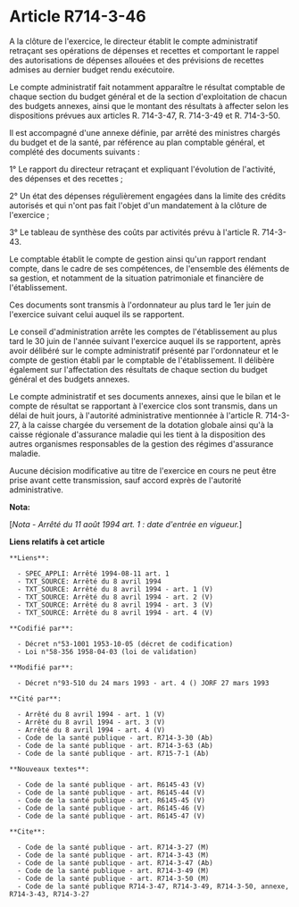 # Article R714-3-46

A la clôture de l'exercice, le directeur établit le compte administratif retraçant ses opérations de dépenses et recettes et
comportant le rappel des autorisations de dépenses allouées et des prévisions de recettes admises au dernier budget rendu
exécutoire.

Le compte administratif fait notamment apparaître le résultat comptable de chaque section du budget général et de la section
d'exploitation de chacun des budgets annexes, ainsi que le montant des résultats à affecter selon les dispositions prévues
aux articles R. 714-3-47, R. 714-3-49 et R. 714-3-50.

Il est accompagné d'une annexe définie, par arrêté des ministres chargés du budget et de la santé, par référence au plan
comptable général, et complété des documents suivants :

1° Le rapport du directeur retraçant et expliquant l'évolution de l'activité, des dépenses et des recettes ;

2° Un état des dépenses régulièrement engagées dans la limite des crédits autorisés et qui n'ont pas fait l'objet d'un
mandatement à la clôture de l'exercice ;

3° Le tableau de synthèse des coûts par activités prévu à l'article R. 714-3-43.

Le comptable établit le compte de gestion ainsi qu'un rapport rendant compte, dans le cadre de ses compétences, de l'ensemble
des éléments de sa gestion, et notamment de la situation patrimoniale et financière de l'établissement.

Ces documents sont transmis à l'ordonnateur au plus tard le 1er juin de l'exercice suivant celui auquel ils se rapportent.

Le conseil d'administration arrête les comptes de l'établissement au plus tard le 30 juin de l'année suivant l'exercice
auquel ils se rapportent, après avoir délibéré sur le compte administratif présenté par l'ordonnateur et le compte de gestion
établi par le comptable de l'établissement. Il délibère également sur l'affectation des résultats de chaque section du budget
général et des budgets annexes.

Le compte administratif et ses documents annexes, ainsi que le bilan et le compte de résultat se rapportant à l'exercice clos
sont transmis, dans un délai de huit jours, à l'autorité administrative mentionnée à l'article R. 714-3-27, à la caisse
chargée du versement de la dotation globale ainsi qu'à la caisse régionale d'assurance maladie qui les tient à la disposition
des autres organismes responsables de la gestion des régimes d'assurance maladie.

Aucune décision modificative au titre de l'exercice en cours ne peut être prise avant cette transmission, sauf accord exprès
de l'autorité administrative.

**Nota:**

[*Nota - Arrêté du 11 août 1994 art. 1 : date d'entrée en vigueur.*]

**Liens relatifs à cet article**

	**Liens**:

	  - SPEC_APPLI: Arrêté 1994-08-11 art. 1
	  - TXT_SOURCE: Arrêté du 8 avril 1994
	  - TXT_SOURCE: Arrêté du 8 avril 1994 - art. 1 (V)
	  - TXT_SOURCE: Arrêté du 8 avril 1994 - art. 2 (V)
	  - TXT_SOURCE: Arrêté du 8 avril 1994 - art. 3 (V)
	  - TXT_SOURCE: Arrêté du 8 avril 1994 - art. 4 (V)

	**Codifié par**:

	  - Décret n°53-1001 1953-10-05 (décret de codification)
	  - Loi n°58-356 1958-04-03 (loi de validation)

	**Modifié par**:

	  - Décret n°93-510 du 24 mars 1993 - art. 4 () JORF 27 mars 1993

	**Cité par**:

	  - Arrêté du 8 avril 1994 - art. 1 (V)
	  - Arrêté du 8 avril 1994 - art. 3 (V)
	  - Arrêté du 8 avril 1994 - art. 4 (V)
	  - Code de la santé publique - art. R714-3-30 (Ab)
	  - Code de la santé publique - art. R714-3-63 (Ab)
	  - Code de la santé publique - art. R715-7-1 (Ab)

	**Nouveaux textes**:

	  - Code de la santé publique - art. R6145-43 (V)
	  - Code de la santé publique - art. R6145-44 (V)
	  - Code de la santé publique - art. R6145-45 (V)
	  - Code de la santé publique - art. R6145-46 (V)
	  - Code de la santé publique - art. R6145-47 (V)

	**Cite**:

	  - Code de la santé publique - art. R714-3-27 (M)
	  - Code de la santé publique - art. R714-3-43 (M)
	  - Code de la santé publique - art. R714-3-47 (Ab)
	  - Code de la santé publique - art. R714-3-49 (M)
	  - Code de la santé publique - art. R714-3-50 (M)
	  - Code de la santé publique R714-3-47, R714-3-49, R714-3-50, annexe, R714-3-43, R714-3-27
